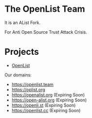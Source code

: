 # The OpenList Team

It is an AList Fork.

For Anti Open Source Trust Attack Crisis.

# Projects

- [OpenList](https://github.com/OpenListTeam/OpenList)

Our domains: 
- https://openlist.team
- https://oplist.org
- https://openalist.org (Expiring Soon)
- https://open-alist.org (Expiring Soon)
- https://openli.st (Expiring Soon)
- https://openlist.cc (Expiring Soon)
